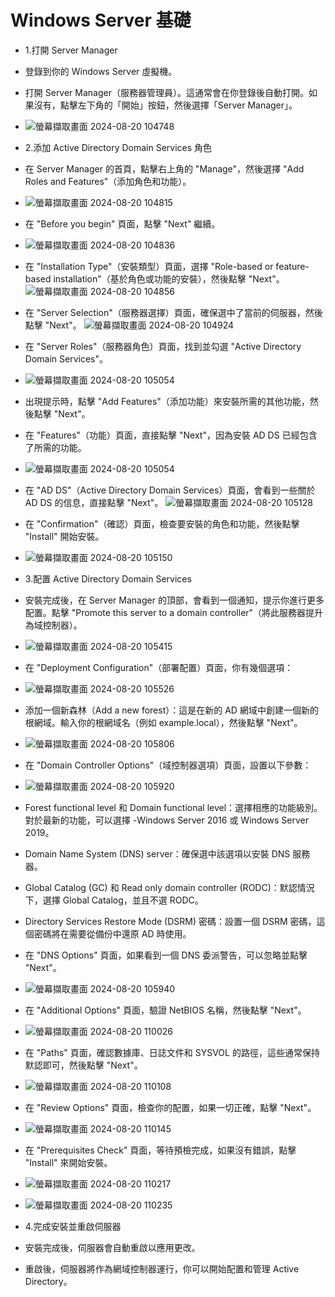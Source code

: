 # Windows Server 基礎
- 1.打開 Server Manager
- 登錄到你的 Windows Server 虛擬機。
- 打開 Server Manager（服務器管理員）。這通常會在你登錄後自動打開。如果沒有，點擊左下角的「開始」按鈕，然後選擇「Server Manager」。
- ![螢幕擷取畫面 2024-08-20 104748](https://github.com/user-attachments/assets/8e3667f2-5825-4544-be94-d89c39182b26)
- 2.添加 Active Directory Domain Services 角色
- 在 Server Manager 的首頁，點擊右上角的 "Manage"，然後選擇 "Add Roles and Features"（添加角色和功能）。
- ![螢幕擷取畫面 2024-08-20 104815](https://github.com/user-attachments/assets/f4943bca-ee69-447a-b39f-017f043cf0ed)
- 在 "Before you begin" 頁面，點擊 "Next" 繼續。
- ![螢幕擷取畫面 2024-08-20 104836](https://github.com/user-attachments/assets/47185fbe-0e9e-4b37-8b44-eaa1ac67e4ac)

- 在 "Installation Type"（安裝類型）頁面，選擇 "Role-based or feature-based installation"（基於角色或功能的安裝），然後點擊 "Next"。
![螢幕擷取畫面 2024-08-20 104856](https://github.com/user-attachments/assets/f48c9181-2f87-4628-8231-3a4b18fa0de2)

- 在 "Server Selection"（服務器選擇）頁面，確保選中了當前的伺服器，然後點擊 "Next"。
![螢幕擷取畫面 2024-08-20 104924](https://github.com/user-attachments/assets/68bb7879-fab6-4587-9fdd-9d61ee0f180f)

- 在 "Server Roles"（服務器角色）頁面，找到並勾選 "Active Directory Domain Services"。
- ![螢幕擷取畫面 2024-08-20 105054](https://github.com/user-attachments/assets/bb6284a4-9741-45f6-bb55-db29174317fe)

- 出現提示時，點擊 "Add Features"（添加功能）來安裝所需的其他功能，然後點擊 "Next"。
- 在 "Features"（功能）頁面，直接點擊 "Next"，因為安裝 AD DS 已經包含了所需的功能。
- ![螢幕擷取畫面 2024-08-20 105054](https://github.com/user-attachments/assets/517c7ab8-9494-4453-95bd-d49118127663)

- 在 "AD DS"（Active Directory Domain Services）頁面，會看到一些關於 AD DS 的信息，直接點擊 "Next"。
![螢幕擷取畫面 2024-08-20 105128](https://github.com/user-attachments/assets/c7dea0c9-9c77-46fa-ac20-b49e4dac684d)
- 在 "Confirmation"（確認）頁面，檢查要安裝的角色和功能，然後點擊 "Install" 開始安裝。
- ![螢幕擷取畫面 2024-08-20 105150](https://github.com/user-attachments/assets/ee7044a9-bcad-4016-800f-316f5244c74c)

- 3.配置 Active Directory Domain Services
- 安裝完成後，在 Server Manager 的頂部，會看到一個通知，提示你進行更多配置。點擊 "Promote this server to a domain controller"（將此服務器提升為域控制器）。
- ![螢幕擷取畫面 2024-08-20 105415](https://github.com/user-attachments/assets/fdf694a8-345b-4bda-a76a-0bf591331986)

- 在 "Deployment Configuration"（部署配置）頁面，你有幾個選項：
- ![螢幕擷取畫面 2024-08-20 105526](https://github.com/user-attachments/assets/5465823e-bf0e-4fb4-a67b-f1b765cdec82)

- 添加一個新森林（Add a new forest）：這是在新的 AD 網域中創建一個新的根網域。輸入你的根網域名（例如 example.local），然後點擊 "Next"。
- ![螢幕擷取畫面 2024-08-20 105806](https://github.com/user-attachments/assets/11830490-201b-44af-8be9-5747de721927)

- 在 "Domain Controller Options"（域控制器選項）頁面，設置以下參數：
- ![螢幕擷取畫面 2024-08-20 105920](https://github.com/user-attachments/assets/e84c3ed4-36db-4709-b518-144e930dacff)

- Forest functional level 和 Domain functional level：選擇相應的功能級別。對於最新的功能，可以選擇 -Windows Server 2016 或 Windows Server 2019。
- Domain Name System (DNS) server：確保選中該選項以安裝 DNS 服務器。
- Global Catalog (GC) 和 Read only domain controller (RODC)：默認情況下，選擇 Global Catalog，並且不選 RODC。
- Directory Services Restore Mode (DSRM) 密碼：設置一個 DSRM 密碼，這個密碼將在需要從備份中還原 AD 時使用。
- 在 "DNS Options" 頁面，如果看到一個 DNS 委派警告，可以忽略並點擊 "Next"。
- ![螢幕擷取畫面 2024-08-20 105940](https://github.com/user-attachments/assets/ccec65d2-43f2-40bb-a98d-872b88d75d6d)

- 在 "Additional Options" 頁面，驗證 NetBIOS 名稱，然後點擊 "Next"。
- ![螢幕擷取畫面 2024-08-20 110026](https://github.com/user-attachments/assets/33c8cdfe-6f0f-4edc-b567-e479d6b1dd08)

- 在 "Paths" 頁面，確認數據庫、日誌文件和 SYSVOL 的路徑，這些通常保持默認即可，然後點擊 "Next"。
- ![螢幕擷取畫面 2024-08-20 110108](https://github.com/user-attachments/assets/39b1c4b3-5e0e-4f7f-be0a-96cf64b1a0f9)

- 在 "Review Options" 頁面，檢查你的配置，如果一切正確，點擊 "Next"。
- ![螢幕擷取畫面 2024-08-20 110145](https://github.com/user-attachments/assets/cb0417ce-4bb9-47e3-b6ed-979d592b67ad)

- 在 "Prerequisites Check" 頁面，等待預檢完成，如果沒有錯誤，點擊 "Install" 來開始安裝。
- ![螢幕擷取畫面 2024-08-20 110217](https://github.com/user-attachments/assets/1b2456eb-e961-4cfc-a1ca-91b9a9c3d381)
- ![螢幕擷取畫面 2024-08-20 110235](https://github.com/user-attachments/assets/a71a01d9-fec9-4f88-8f03-73ee5c6cbb6e)
- 4.完成安裝並重啟伺服器

- 安裝完成後，伺服器會自動重啟以應用更改。
- 重啟後，伺服器將作為網域控制器運行，你可以開始配置和管理 Active Directory。
